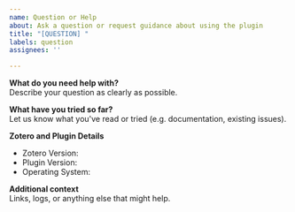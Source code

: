 ```yaml
---
name: Question or Help
about: Ask a question or request guidance about using the plugin
title: "[QUESTION] "
labels: question
assignees: ''

---
```


**What do you need help with?**  
Describe your question as clearly as possible.

**What have you tried so far?**  
Let us know what you've read or tried (e.g. documentation, existing issues).

**Zotero and Plugin Details**  
- Zotero Version:
- Plugin Version:
- Operating System:

**Additional context**  
Links, logs, or anything else that might help.
